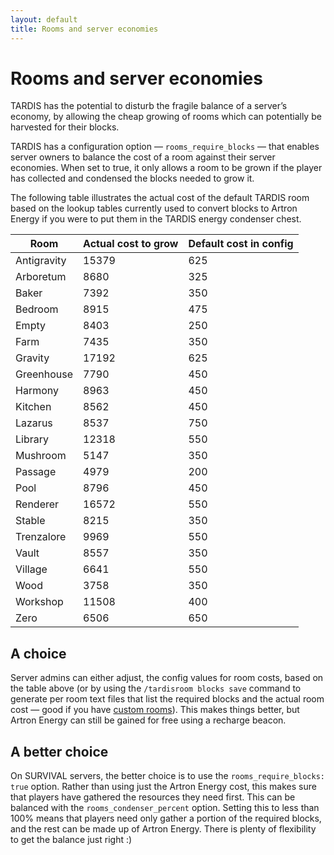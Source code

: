 ```yaml
---
layout: default
title: Rooms and server economies
---
```


# Rooms and server economies

TARDIS has the potential to disturb the fragile balance of a server’s economy, by allowing the cheap growing of rooms which can potentially be harvested for their blocks.

TARDIS has a configuration option — `rooms_require_blocks` — that enables server owners to balance the cost of a room against their server economies. When set to true, it only allows a room to be grown if the player has collected and condensed the blocks needed to grow it.

The following table illustrates the actual cost of the default TARDIS room based on the lookup tables currently used to convert blocks to Artron Energy if you were to put them in the TARDIS energy condenser chest.

| Room | Actual cost to grow | Default cost in config |
| --- | --- | --- |
| Antigravity | 15379 | 625 |
| Arboretum | 8680 | 325 |
| Baker | 7392 | 350 |
| Bedroom | 8915 | 475 |
| Empty | 8403 | 250 |
| Farm | 7435 | 350 |
| Gravity | 17192 | 625 |
| Greenhouse | 7790 | 450 |
| Harmony | 8963 | 450 |
| Kitchen | 8562 | 450 |
| Lazarus | 8537 | 750 |
| Library | 12318 | 550 |
| Mushroom | 5147 | 350 |
| Passage | 4979 | 200 |
| Pool | 8796 | 450 |
| Renderer | 16572 | 550 |
| Stable | 8215 | 350 |
| Trenzalore | 9969 | 550 |
| Vault | 8557 | 350 |
| Village | 6641 | 550 |
| Wood | 3758 | 350 |
| Workshop | 11508 | 400 |
| Zero | 6506 | 650 |

## A choice

Server admins can either adjust, the config values for room costs, based on the table above (or by using the `/tardisroom blocks save` command to generate per room text files that list the required blocks and the actual room cost — good if you have [custom rooms](custom-rooms.html)). This makes things better, but Artron Energy can still be gained for free using a recharge beacon.

## A better choice

On SURVIVAL servers, the better choice is to use the `rooms_require_blocks: true` option. Rather than using just the Artron Energy cost, this makes sure that players have gathered the resources they need first. This can be balanced with the `rooms_condenser_percent` option. Setting this to less than 100% means that players need only gather a portion of the required blocks, and the rest can be made up of Artron Energy. There is plenty of flexibility to get the balance just right :)

